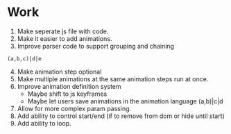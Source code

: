 # Work

1. Make seperate js file with code.
2. Make it easier to add animations.
3. Improve parser code to support grouping and chaining

```
(a,b,c)|d|e
```

4. Make animation step optional
5. Make multiple animations at the same animation steps run at once.
6. Improve animation definition system
    * Maybe shift to js keyframes
    * Maybe let users save animations in the animation language (a,b)|c|d
7. Allow for more complex param passing.
8. Add ability to control start/end (if to remove from dom or hide until start)
9. Add ability to loop.